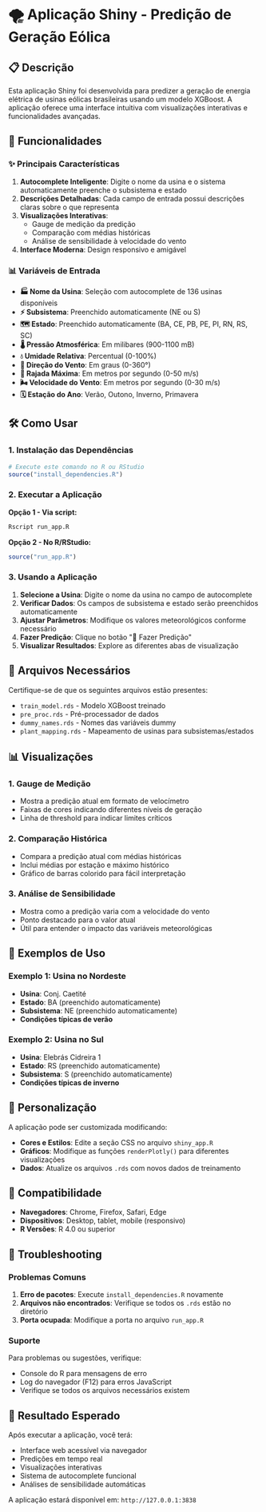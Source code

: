 # 🌪️ Aplicação Shiny - Predição de Geração Eólica

## 📋 Descrição

Esta aplicação Shiny foi desenvolvida para predizer a geração de energia elétrica de usinas eólicas brasileiras usando um modelo XGBoost. A aplicação oferece uma interface intuitiva com visualizações interativas e funcionalidades avançadas.

## 🚀 Funcionalidades

### ✨ Principais Características

1. **Autocomplete Inteligente**: Digite o nome da usina e o sistema automaticamente preenche o subsistema e estado
2. **Descrições Detalhadas**: Cada campo de entrada possui descrições claras sobre o que representa
3. **Visualizações Interativas**: 
   - Gauge de medição da predição
   - Comparação com médias históricas
   - Análise de sensibilidade à velocidade do vento
4. **Interface Moderna**: Design responsivo e amigável

### 📊 Variáveis de Entrada

- **🏭 Nome da Usina**: Seleção com autocomplete de 136 usinas disponíveis
- **⚡ Subsistema**: Preenchido automaticamente (NE ou S)
- **🗺️ Estado**: Preenchido automaticamente (BA, CE, PB, PE, PI, RN, RS, SC)
- **🌡️ Pressão Atmosférica**: Em milibares (900-1100 mB)
- **💧 Umidade Relativa**: Percentual (0-100%)
- **🧭 Direção do Vento**: Em graus (0-360°)
- **💨 Rajada Máxima**: Em metros por segundo (0-50 m/s)
- **🌬️ Velocidade do Vento**: Em metros por segundo (0-30 m/s)
- **🗓️ Estação do Ano**: Verão, Outono, Inverno, Primavera

## 🛠️ Como Usar

### 1. Instalação das Dependências

```r
# Execute este comando no R ou RStudio
source("install_dependencies.R")
```

### 2. Executar a Aplicação

**Opção 1 - Via script:**
```bash
Rscript run_app.R
```

**Opção 2 - No R/RStudio:**
```r
source("run_app.R")
```

### 3. Usando a Aplicação

1. **Selecione a Usina**: Digite o nome da usina no campo de autocomplete
2. **Verificar Dados**: Os campos de subsistema e estado serão preenchidos automaticamente
3. **Ajustar Parâmetros**: Modifique os valores meteorológicos conforme necessário
4. **Fazer Predição**: Clique no botão "🔮 Fazer Predição"
5. **Visualizar Resultados**: Explore as diferentes abas de visualização

## 📁 Arquivos Necessários

Certifique-se de que os seguintes arquivos estão presentes:

- `train_model.rds` - Modelo XGBoost treinado
- `pre_proc.rds` - Pré-processador de dados
- `dummy_names.rds` - Nomes das variáveis dummy
- `plant_mapping.rds` - Mapeamento de usinas para subsistemas/estados

## 📊 Visualizações

### 1. Gauge de Medição
- Mostra a predição atual em formato de velocímetro
- Faixas de cores indicando diferentes níveis de geração
- Linha de threshold para indicar limites críticos

### 2. Comparação Histórica
- Compara a predição atual com médias históricas
- Inclui médias por estação e máximo histórico
- Gráfico de barras colorido para fácil interpretação

### 3. Análise de Sensibilidade
- Mostra como a predição varia com a velocidade do vento
- Ponto destacado para o valor atual
- Útil para entender o impacto das variáveis meteorológicas

## 🎯 Exemplos de Uso

### Exemplo 1: Usina no Nordeste
- **Usina**: Conj. Caetité
- **Estado**: BA (preenchido automaticamente)
- **Subsistema**: NE (preenchido automaticamente)
- **Condições típicas de verão**

### Exemplo 2: Usina no Sul
- **Usina**: Elebrás Cidreira 1
- **Estado**: RS (preenchido automaticamente)
- **Subsistema**: S (preenchido automaticamente)
- **Condições típicas de inverno**

## 🔧 Personalização

A aplicação pode ser customizada modificando:

- **Cores e Estilos**: Edite a seção CSS no arquivo `shiny_app.R`
- **Gráficos**: Modifique as funções `renderPlotly()` para diferentes visualizações
- **Dados**: Atualize os arquivos `.rds` com novos dados de treinamento

## 📱 Compatibilidade

- **Navegadores**: Chrome, Firefox, Safari, Edge
- **Dispositivos**: Desktop, tablet, mobile (responsivo)
- **R Versões**: R 4.0 ou superior

## 🐛 Troubleshooting

### Problemas Comuns

1. **Erro de pacotes**: Execute `install_dependencies.R` novamente
2. **Arquivos não encontrados**: Verifique se todos os `.rds` estão no diretório
3. **Porta ocupada**: Modifique a porta no arquivo `run_app.R`

### Suporte

Para problemas ou sugestões, verifique:
- Console do R para mensagens de erro
- Log do navegador (F12) para erros JavaScript
- Verifique se todos os arquivos necessários existem

## 🎉 Resultado Esperado

Após executar a aplicação, você terá:
- Interface web acessível via navegador
- Predições em tempo real
- Visualizações interativas
- Sistema de autocomplete funcional
- Análises de sensibilidade automáticas

A aplicação estará disponível em: `http://127.0.0.1:3838` 